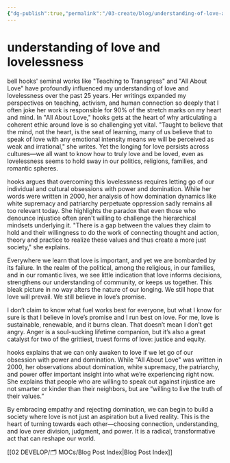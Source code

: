 ```yaml
---
{"dg-publish":true,"permalink":"/03-create/blog/understanding-of-love-and-lovelessness/","tags":["love","teaching","activism","ethics"]}
---
```


# understanding of love and lovelessness

bell hooks' seminal works like "Teaching to Transgress" and "All About Love" have profoundly influenced my understanding of love and lovelessness over the past 25 years. Her writings expanded my perspectives on teaching, activism, and human connection so deeply that I often joke her work is responsible for 90% of the stretch marks on my heart and mind. In "All About Love," hooks gets at the heart of why articulating a coherent ethic around love is so challenging yet vital. "Taught to believe that the mind, not the heart, is the seat of learning, many of us believe that to speak of love with any emotional intensity means we will be perceived as weak and irrational," she writes. Yet the longing for love persists across cultures—we all want to know how to truly love and be loved, even as lovelessness seems to hold sway in our politics, religions, families, and romantic spheres.

hooks argues that overcoming this lovelessness requires letting go of our individual and cultural obsessions with power and domination. While her words were written in 2000, her analysis of how domination dynamics like white supremacy and patriarchy perpetuate oppression sadly remains all too relevant today. She highlights the paradox that even those who denounce injustice often aren't willing to challenge the hierarchical mindsets underlying it. "There is a gap between the values they claim to hold and their willingness to do the work of connecting thought and action, theory and practice to realize these values and thus create a more just society," she explains.

Everywhere we learn that love is important, and yet we are bombarded by its failure. In the realm of the political, among the religious, in our families, and in our romantic lives, we see little indication that love informs decisions, strengthens our understanding of community, or keeps us together. This bleak picture in no way alters the nature of our longing. We still hope that love will prevail. We still believe in love’s promise.

I don’t claim to know what fuel works best for everyone, but what I know for sure is that I believe in love’s promise and I run best on love. For me, love is sustainable, renewable, and it burns clean. That doesn’t mean I don’t get angry. Anger is a soul-sucking lifetime companion, but it’s also a great catalyst for two of the grittiest, truest forms of love: justice and equity.

hooks explains that we can only awaken to love if we let go of our obsession with power and domination. While "All About Love" was written in 2000, her observations about domination, white supremacy, the patriarchy, and power offer important insight into what we’re experiencing right now. She explains that people who are willing to speak out against injustice are not smarter or kinder than their neighbors, but are “willing to live the truth of their values.”

By embracing empathy and rejecting domination, we can begin to build a society where love is not just an aspiration but a lived reality. This is the heart of turning towards each other—choosing connection, understanding, and love over division, judgment, and power. It is a radical, transformative act that can reshape our world.


[[02 DEVELOP/🗂️ MOCs/Blog Post Index\|Blog Post Index]]